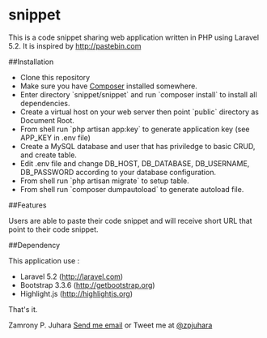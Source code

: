 # snippet

This is a code snippet sharing web application written in PHP using Laravel 5.2. It is inspired by <a href="http://pastebin.com">http://pastebin.com</a>

##Installation

<ul>
 <li>Clone this repository</li>
 <li>Make sure you have <a href="https://getcomposer.org">Composer</a> installed somewhere.</li>
 <li>Enter directory `snippet/snippet` and run `composer install` to install all dependencies.</li>
 <li>Create a virtual host on your web server then point `public` directory as Document Root.</li>
 <li>From shell run `php artisan app:key` to generate application key (see APP_KEY in .env file)</li>
 <li>Create a MySQL database and user that has priviledge to basic CRUD, and create table.</li>
 <li>Edit .env file and change DB_HOST, DB_DATABASE, DB_USERNAME, DB_PASSWORD according to your database configuration.</li>
 <li>From shell run `php artisan migrate` to setup table.</li>
 <li>From shell run `composer dumpautoload` to generate autoload file.</li>
</ul>

##Features

 Users are able to paste their code snippet and will receive short URL that point to their code snippet.

##Dependency

This application use :
<ul>
<li>Laravel 5.2 (<a href="http://laravel.com">http://laravel.com</a>)</li>
<li>Bootstrap 3.3.6 (<a href="http://getbootstrap.org">http://getbootstrap.org</a>)</li>
<li>Highlight.js (<a href="http://highlightjs.org">http://highlightjs.org</a>)</li>
</ul>

That's it.

Zamrony P. Juhara
<a href="mailto:zamronypj@yahoo.com">Send me email</a> or Tweet me at <a href="http://twitter.com/zpjuhara">@zpjuhara</a>

